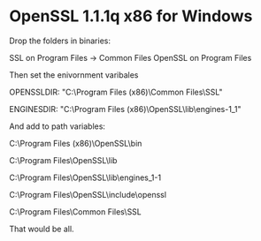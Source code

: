 # OpenSSL 1.1.1q x86 for Windows

Drop the folders in binaries:

SSL on Program Files -> Common Files OpenSSL on Program Files

Then set the enivornment varibales

OPENSSLDIR: "C:\Program Files (x86)\Common Files\SSL"

ENGINESDIR: "C:\Program Files (x86)\OpenSSL\lib\engines-1_1"

And add to path variables:

C:\Program Files (x86)\OpenSSL\bin

C:\Program Files\OpenSSL\lib

C:\Program Files\OpenSSL\lib\engines_1-1

C:\Program Files\OpenSSL\include\openssl

C:\Program Files\Common Files\SSL

That would be all.
